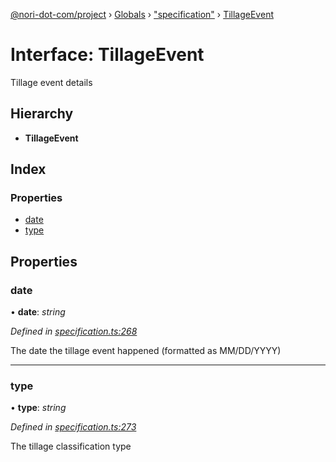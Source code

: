 [@nori-dot-com/project](../README.md) › [Globals](../globals.md) › ["specification"](../modules/_specification_.md) › [TillageEvent](_specification_.tillageevent.md)

# Interface: TillageEvent

Tillage event details

## Hierarchy

* **TillageEvent**

## Index

### Properties

* [date](_specification_.tillageevent.md#date)
* [type](_specification_.tillageevent.md#type)

## Properties

###  date

• **date**: *string*

*Defined in [specification.ts:268](https://github.com/nori-dot-eco/nori-dot-com/blob/376c30c/packages/project/src/specification.ts#L268)*

The date the tillage event happened (formatted as MM/DD/YYYY)

___

###  type

• **type**: *string*

*Defined in [specification.ts:273](https://github.com/nori-dot-eco/nori-dot-com/blob/376c30c/packages/project/src/specification.ts#L273)*

The tillage classification type
